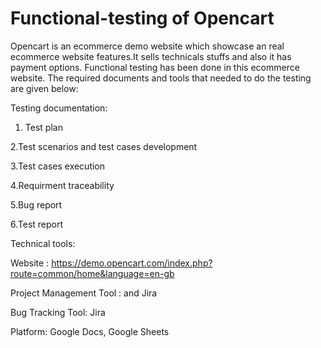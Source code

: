 # Functional-testing of Opencart 

Opencart is an ecommerce demo website which showcase an real ecommerce website features.It sells technicals stuffs and also it has payment options.
Functional testing has been done in this ecommerce website. The required documents and tools that needed to do the testing are given below:

Testing documentation:

1. Test plan

2.Test scenarios and test cases development

3.Test cases execution

4.Requirment traceability 

5.Bug report

6.Test report

Technical tools:

Website : https://demo.opencart.com/index.php?route=common/home&language=en-gb

Project Management Tool :  and Jira

Bug Tracking Tool: Jira

Platform: Google Docs, Google Sheets

